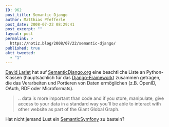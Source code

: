 ```yaml
---
ID: 962
post_title: Semantic Django
author: Matthias Pfefferle
post_date: 2008-07-22 08:29:41
post_excerpt: ""
layout: post
permalink: >
  https://notiz.blog/2008/07/22/semantic-django/
published: true
aktt_tweeted:
  - "1"
---
```

<a href="http://david.larlet.fr/">David Larlet</a> hat auf <a href="http://semanticdjango.org/">SemanticDjango.org</a> eine beachtliche Liste an Python-Klassen (hauptsächlich für das <a href="http://www.djangoproject.com/">Django-Framework</a>) zusammen getragen, die das Verarbeiten und Portieren von Daten ermöglichen (z.B. OpenID, OAuth, RDF oder Microformats).

<blockquote>.. data is more important than code and if you store, manipulate, give access to your data in a standard way you'll be able to interact with other website as part of the Giant Global Graph.</blockquote>

Hat nicht jemand Lust ein <a href="http://www.symfony-project.org/">SemanticSymfony</a> zu basteln?